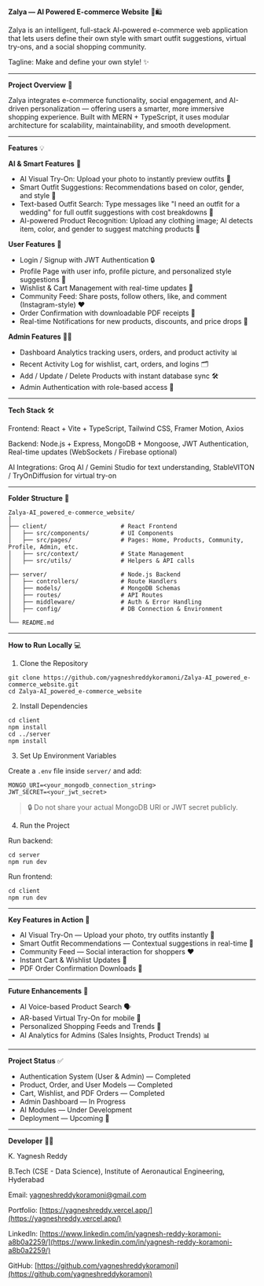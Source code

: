 **Zalya — AI Powered E-commerce Website** 🎨🛍️

Zalya is an intelligent, full-stack AI-powered e-commerce web application that lets users define their own style with smart outfit suggestions, virtual try-ons, and a social shopping community.

Tagline: Make and define your own style! ✨

---

**Project Overview** 🚀

Zalya integrates e-commerce functionality, social engagement, and AI-driven personalization — offering users a smarter, more immersive shopping experience.
Built with MERN + TypeScript, it uses modular architecture for scalability, maintainability, and smooth development.

---

**Features** 💡

**AI & Smart Features** 🤖

* AI Visual Try-On: Upload your photo to instantly preview outfits 👕
* Smart Outfit Suggestions: Recommendations based on color, gender, and style 🧥
* Text-based Outfit Search: Type messages like "I need an outfit for a wedding" for full outfit suggestions with cost breakdowns 💬
* AI-powered Product Recognition: Upload any clothing image; AI detects item, color, and gender to suggest matching products 📸

**User Features** 👤

* Login / Signup with JWT Authentication 🔒
* Profile Page with user info, profile picture, and personalized style suggestions 📝
* Wishlist & Cart Management with real-time updates 🛒
* Community Feed: Share posts, follow others, like, and comment (Instagram-style) ❤️
* Order Confirmation with downloadable PDF receipts 🧾
* Real-time Notifications for new products, discounts, and price drops 🔔

**Admin Features** 🧑‍💼

* Dashboard Analytics tracking users, orders, and product activity 📊
* Recent Activity Log for wishlist, cart, orders, and logins 🗂️
* Add / Update / Delete Products with instant database sync 🛠️
* Admin Authentication with role-based access 🔑

---

**Tech Stack** 🛠️

Frontend: React + Vite + TypeScript, Tailwind CSS, Framer Motion, Axios

Backend: Node.js + Express, MongoDB + Mongoose, JWT Authentication, Real-time updates (WebSockets / Firebase optional)

AI Integrations: Groq AI / Gemini Studio for text understanding, StableVITON / TryOnDiffusion for virtual try-on

---

**Folder Structure** 📁

```
Zalya-AI_powered_e-commerce_website/
│
├── client/                     # React Frontend
│   ├── src/components/         # UI Components
│   ├── src/pages/              # Pages: Home, Products, Community, Profile, Admin, etc.
│   ├── src/context/            # State Management
│   ├── src/utils/              # Helpers & API calls
│
├── server/                     # Node.js Backend
│   ├── controllers/            # Route Handlers
│   ├── models/                 # MongoDB Schemas
│   ├── routes/                 # API Routes
│   ├── middleware/             # Auth & Error Handling
│   ├── config/                 # DB Connection & Environment
│
└── README.md
```

---

**How to Run Locally** 💻

1. Clone the Repository

```
git clone https://github.com/yagneshreddykoramoni/Zalya-AI_powered_e-commerce_website.git
cd Zalya-AI_powered_e-commerce_website
```

2. Install Dependencies

```
cd client
npm install
cd ../server
npm install
```

3. Set Up Environment Variables

Create a `.env` file inside `server/` and add:

```
MONGO_URI=<your_mongodb_connection_string>
JWT_SECRET=<your_jwt_secret>
```

> 🔒 Do not share your actual MongoDB URI or JWT secret publicly.

4. Run the Project

Run backend:

```
cd server
npm run dev
```

Run frontend:

```
cd client
npm run dev
```

---

**Key Features in Action** 🎯

* AI Visual Try-On — Upload your photo, try outfits instantly 👕
* Smart Outfit Recommendations — Contextual suggestions in real-time 🧥
* Community Feed — Social interaction for shoppers ❤️
* Instant Cart & Wishlist Updates 🛒
* PDF Order Confirmation Downloads 🧾

---

**Future Enhancements** 🔮

* AI Voice-based Product Search 🗣️
* AR-based Virtual Try-On for mobile 📱
* Personalized Shopping Feeds and Trends 📰
* AI Analytics for Admins (Sales Insights, Product Trends) 📊

---

**Project Status** ✅

* Authentication System (User & Admin) — Completed
* Product, Order, and User Models — Completed
* Cart, Wishlist, and PDF Orders — Completed
* Admin Dashboard — In Progress
* AI Modules — Under Development
* Deployment — Upcoming 🚀

---

**Developer** 👨‍💻

K. Yagnesh Reddy

B.Tech (CSE - Data Science), Institute of Aeronautical Engineering, Hyderabad

Email: [yagneshreddykoramoni@gmail.com](mailto:yagneshreddykoramoni@gmail.com)

Portfolio: [https://yagneshreddy.vercel.app/](https://yagneshreddy.vercel.app/)

LinkedIn: [https://www.linkedin.com/in/yagnesh-reddy-koramoni-a8b0a2259/](https://www.linkedin.com/in/yagnesh-reddy-koramoni-a8b0a2259/)

GitHub: [https://github.com/yagneshreddykoramoni](https://github.com/yagneshreddykoramoni)
